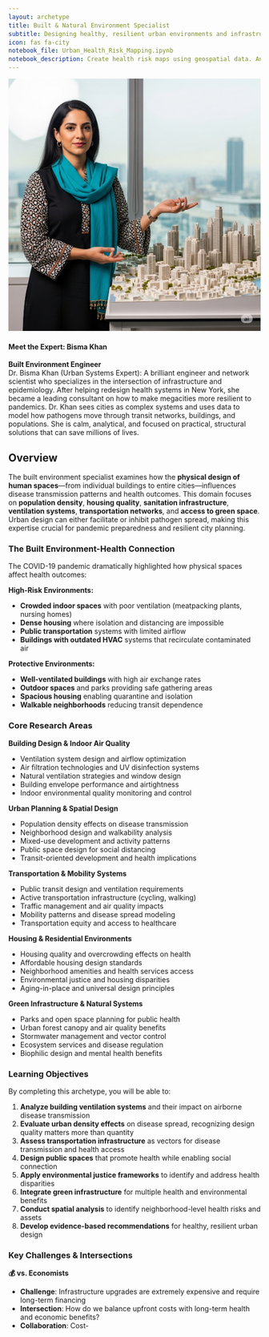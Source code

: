 ```yaml
---
layout: archetype
title: Built & Natural Environment Specialist
subtitle: Designing healthy, resilient urban environments and infrastructure
icon: fas fa-city
notebook_file: Urban_Health_Risk_Mapping.ipynb
notebook_description: Create health risk maps using geospatial data. Analyze how urban design, transportation, and green spaces influence disease transmission patterns.
---
```


<div class="expert-bio-box">
  <img src="../../assets/images/bisma-khan.png" alt="Portrait of Bisma Khan" class="expert-photo">
  <div class="expert-details">
    <h4>Meet the Expert: <strong>Bisma Khan</strong></h4>
    <p>
      <strong>Built Environment Engineer</strong><br>
	Dr. Bisma Khan (Urban Systems Expert): A brilliant engineer and network scientist who specializes in the intersection of infrastructure and epidemiology. After helping redesign health systems in New York, she became a leading consultant on how to make megacities more resilient to pandemics. Dr. Khan sees cities as complex systems and uses data to model how pathogens move through transit networks, buildings, and populations. She is calm, analytical, and focused on practical, structural solutions that can save millions of lives.
    </p>
  </div>
</div>

## Overview

The built environment specialist examines how the **physical design of human spaces**—from individual buildings to entire cities—influences disease transmission patterns and health outcomes. This domain focuses on **population density**, **housing quality**, **sanitation infrastructure**, **ventilation systems**, **transportation networks**, and **access to green space**. Urban design can either facilitate or inhibit pathogen spread, making this expertise crucial for pandemic preparedness and resilient city planning.

### The Built Environment-Health Connection

The COVID-19 pandemic dramatically highlighted how physical spaces affect health outcomes:

**High-Risk Environments:**
- **Crowded indoor spaces** with poor ventilation (meatpacking plants, nursing homes)
- **Dense housing** where isolation and distancing are impossible
- **Public transportation** systems with limited airflow
- **Buildings with outdated HVAC** systems that recirculate contaminated air

**Protective Environments:**
- **Well-ventilated buildings** with high air exchange rates
- **Outdoor spaces** and parks providing safe gathering areas  
- **Spacious housing** enabling quarantine and isolation
- **Walkable neighborhoods** reducing transit dependence

### Core Research Areas

**Building Design & Indoor Air Quality**
- Ventilation system design and airflow optimization
- Air filtration technologies and UV disinfection systems
- Natural ventilation strategies and window design
- Building envelope performance and airtightness
- Indoor environmental quality monitoring and control

**Urban Planning & Spatial Design**
- Population density effects on disease transmission
- Neighborhood design and walkability analysis
- Mixed-use development and activity patterns
- Public space design for social distancing
- Transit-oriented development and health implications

**Transportation & Mobility Systems**
- Public transit design and ventilation requirements
- Active transportation infrastructure (cycling, walking)
- Traffic management and air quality impacts
- Mobility patterns and disease spread modeling
- Transportation equity and access to healthcare

**Housing & Residential Environments**
- Housing quality and overcrowding effects on health
- Affordable housing design standards
- Neighborhood amenities and health services access
- Environmental justice and housing disparities
- Aging-in-place and universal design principles

**Green Infrastructure & Natural Systems**
- Parks and open space planning for public health
- Urban forest canopy and air quality benefits
- Stormwater management and vector control
- Ecosystem services and disease regulation
- Biophilic design and mental health benefits

### Learning Objectives

By completing this archetype, you will be able to:

1. **Analyze building ventilation systems** and their impact on airborne disease transmission
2. **Evaluate urban density effects** on disease spread, recognizing design quality matters more than quantity
3. **Assess transportation infrastructure** as vectors for disease transmission and health access
4. **Design public spaces** that promote health while enabling social connection
5. **Apply environmental justice frameworks** to identify and address health disparities
6. **Integrate green infrastructure** for multiple health and environmental benefits
7. **Conduct spatial analysis** to identify neighborhood-level health risks and assets
8. **Develop evidence-based recommendations** for healthy, resilient urban design

### Key Challenges & Intersections

**💰 vs. Economists**
- **Challenge**: Infrastructure upgrades are extremely expensive and require long-term financing
- **Intersection**: How do we balance upfront costs with long-term health and economic benefits?
- **Collaboration**: Cost-